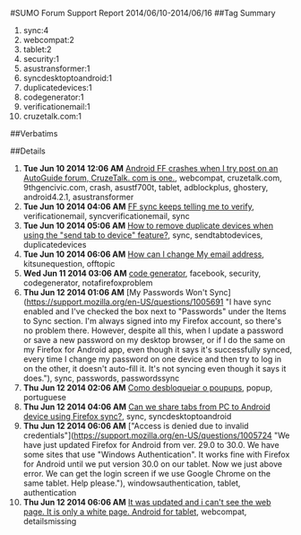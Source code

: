 #SUMO Forum Support Report  2014/06/10-2014/06/16
##Tag Summary
1. sync:4
1. webcompat:2
1. tablet:2
1. security:1
1. asustransformer:1
1. syncdesktoptoandroid:1
1. duplicatedevices:1
1. codegenerator:1
1. verificationemail:1
1. cruzetalk.com:1

##Verbatims

##Details
1. **Tue Jun 10 2014 12:06 AM** [Android FF crashes when I try post on an AutoGuide forum, CruzeTalk. com is one.](https://support.mozilla.org/en-US/questions/1005305 "I have been having this problem since 06/01/2014 with"), webcompat, cruzetalk.com, 9thgencivic.com, crash, asustf700t, tablet, adblockplus, ghostery, android4.2.1, asustransformer
1. **Tue Jun 10 2014 04:06 AM** [FF sync keeps telling me to verify](https://support.mozilla.org/en-US/questions/1005327 "I have verified it like 10 times now and it shows that it is then when I go to sync it tells me to verify my email."), verificationemail, syncverificationemail, sync
1. **Tue Jun 10 2014 05:06 AM** [How to remove duplicate devices when using the "send tab to device" feature?](https://support.mozilla.org/en-US/questions/1005330 "I tried everything from clearing cache, uninstalling Firefox, removing Firefox account, but non worked. Please find the image here"), sync, sendtabtodevices, duplicatedevices
1. **Tue Jun 10 2014 06:06 AM** [How can I change My email address](https://support.mozilla.org/en-US/questions/1005339 "When I register I put in the wrong email address so I can't verify my address"), kitsunequestion, offtopic
1. **Wed Jun 11 2014 03:06 AM** [code generator](https://support.mozilla.org/en-US/questions/1005499 "How can i turn off code Generator from fb??"), facebook, security, codegenerator, notafirefoxproblem
1. **Thu Jun 12 2014 01:06 AM** [My Passwords Won't Sync](https://support.mozilla.org/en-US/questions/1005691 "I have sync enabled and I've checked the box next to "Passwords" under the Items to Sync section. I'm always signed into my Firefox account, so there's no problem there. However, despite all this, when I update a password or save a new password on my desktop browser, or if I do the same on my Firefox for Android app, even though it says it's successfully synced, every time I change my password on one device and then try to log in on the other, it doesn't auto-fill it. It's not syncing even though it says it does."), sync, passwords, passwordssync
1. **Thu Jun 12 2014 02:06 AM** [Como desbloqueiar o poupups](https://support.mozilla.org/en-US/questions/1005697 "Abre minha pagina virtual na estacio e o fire fox bloquei a nova janela"), popup, portuguese
1. **Thu Jun 12 2014 04:06 AM** [Can we share tabs from PC to Android device using Firefox sync?](https://support.mozilla.org/en-US/questions/1005710 "I have my PC browser and Android device (Phone) browser synced.
I can see tabs opened in my Android device browser, from my PC browser.
But I can't see tabs opened in my PC browser, from my Android device browser.
Is that functionality yet supported?
If yes, then how?
If not, then why?
Thanks in advance."), sync, syncdesktoptoandroid
1. **Thu Jun 12 2014 06:06 AM** ["Access is denied due to invalid credentials"](https://support.mozilla.org/en-US/questions/1005724 "We have just updated Firefox for Android from ver. 29.0 to 30.0. We have some sites that use "Windows Authentication". It works fine with Firefox for Android until we put version 30.0 on our tablet. Now we just above error. We can get the login screen if we use Google Chrome on the same tablet. Help please."), windowsauthentication, tablet, authentication
1. **Thu Jun 12 2014 06:06 AM** [It was updated and i can't see the web page. It is only a white page. Android for tablet](https://support.mozilla.org/en-US/questions/1005725 "I was able to see a webpage which starts with https. However the browser was updated and 1 can't see the web page anymore. I can see it in chrome but I need Firefox due to the plug ins."), webcompat, detailsmissing
